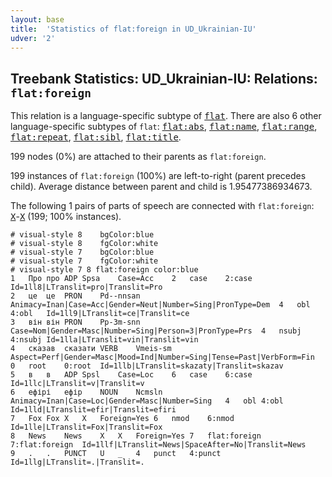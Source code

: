 ```yaml
---
layout: base
title:  'Statistics of flat:foreign in UD_Ukrainian-IU'
udver: '2'
---
```


## Treebank Statistics: UD_Ukrainian-IU: Relations: `flat:foreign`

This relation is a language-specific subtype of <tt><a href="uk_iu-dep-flat.html">flat</a></tt>.
There are also 6 other language-specific subtypes of `flat`: <tt><a href="uk_iu-dep-flat-abs.html">flat:abs</a></tt>, <tt><a href="uk_iu-dep-flat-name.html">flat:name</a></tt>, <tt><a href="uk_iu-dep-flat-range.html">flat:range</a></tt>, <tt><a href="uk_iu-dep-flat-repeat.html">flat:repeat</a></tt>, <tt><a href="uk_iu-dep-flat-sibl.html">flat:sibl</a></tt>, <tt><a href="uk_iu-dep-flat-title.html">flat:title</a></tt>.

199 nodes (0%) are attached to their parents as `flat:foreign`.

199 instances of `flat:foreign` (100%) are left-to-right (parent precedes child).
Average distance between parent and child is 1.95477386934673.

The following 1 pairs of parts of speech are connected with `flat:foreign`: <tt><a href="uk_iu-pos-X.html">X</a></tt>-<tt><a href="uk_iu-pos-X.html">X</a></tt> (199; 100% instances).


~~~ conllu
# visual-style 8	bgColor:blue
# visual-style 8	fgColor:white
# visual-style 7	bgColor:blue
# visual-style 7	fgColor:white
# visual-style 7 8 flat:foreign	color:blue
1	Про	про	ADP	Spsa	Case=Acc	2	case	2:case	Id=1ll8|LTranslit=pro|Translit=Pro
2	це	це	PRON	Pd--nnsan	Animacy=Inan|Case=Acc|Gender=Neut|Number=Sing|PronType=Dem	4	obl	4:obl	Id=1ll9|LTranslit=ce|Translit=ce
3	він	він	PRON	Pp-3m-snn	Case=Nom|Gender=Masc|Number=Sing|Person=3|PronType=Prs	4	nsubj	4:nsubj	Id=1lla|LTranslit=vin|Translit=vin
4	сказав	сказати	VERB	Vmeis-sm	Aspect=Perf|Gender=Masc|Mood=Ind|Number=Sing|Tense=Past|VerbForm=Fin	0	root	0:root	Id=1llb|LTranslit=skazaty|Translit=skazav
5	в	в	ADP	Spsl	Case=Loc	6	case	6:case	Id=1llc|LTranslit=v|Translit=v
6	ефірі	ефір	NOUN	Ncmsln	Animacy=Inan|Case=Loc|Gender=Masc|Number=Sing	4	obl	4:obl	Id=1lld|LTranslit=efir|Translit=efiri
7	Fox	Fox	X	X	Foreign=Yes	6	nmod	6:nmod	Id=1lle|LTranslit=Fox|Translit=Fox
8	News	News	X	X	Foreign=Yes	7	flat:foreign	7:flat:foreign	Id=1llf|LTranslit=News|SpaceAfter=No|Translit=News
9	.	.	PUNCT	U	_	4	punct	4:punct	Id=1llg|LTranslit=.|Translit=.

~~~


